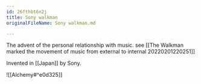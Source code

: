 ```yaml
---
id: 26fthbt6n2j
title: Sony walkman
originalFileName: Sony walkman.md

---
```


The advent of the personal relationship with music. see [[The Walkman marked the movement of music from external to internal 20220201220251]]

Invented in [[Japan]] by Sony.

![[Alchemy#^e0d325]]
